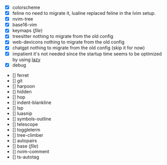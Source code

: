 * [x] colorscheme 
* [x] feline
no need to migrate it, lualine replaced feline in the lvim setup.
* [x] nvim-tree
* [x] base16-vim
* [x] keymaps (*file*)
* [x] treesitter
nothing to migrate from the old config
* [x] web-devicons
nothing to migrate from the old config
* [x] chatgpt
nothing to migrate from the old config (skip it for now)
* [x] impatient
it's not needed since the startup time seems to be optimized by using [lazy](https://github.dev/folke/lazy.nvim)
* [x] debug
* [] ferret
* [] git
* [] harpoon
* [] hidden
* [] hop
* [] indent-blankline
* [] lsp
* [] luasnip
* [] symbols-outline
* [] telescope
* [] toggleterm
* [] tree-climber
* [] autopairs
* [] base (*file*)
* [] nvim-comment
* [] ts-autotag










